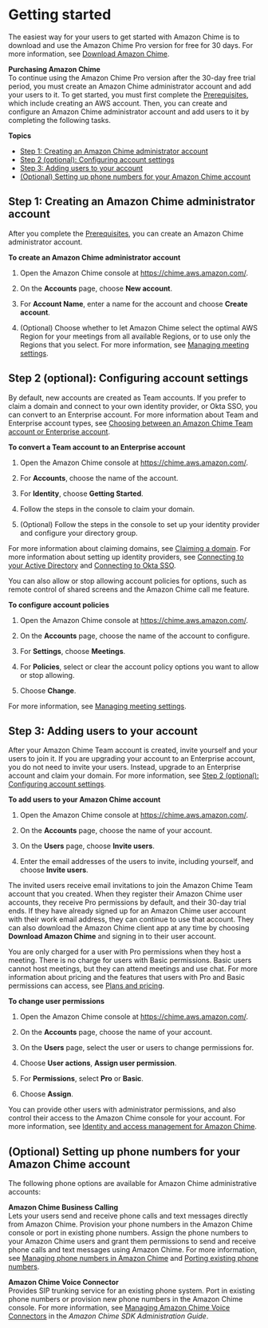 # Getting started<a name="getting-started"></a>

The easiest way for your users to get started with Amazon Chime is to download and use the Amazon Chime Pro version for free for 30 days\. For more information, see [Download Amazon Chime](https://aws.amazon.com/chime/trial)\.

**Purchasing Amazon Chime**  
To continue using the Amazon Chime Pro version after the 30\-day free trial period, you must create an Amazon Chime administrator account and add your users to it\. To get started, you must first complete the [Prerequisites](prereqs.md), which include creating an AWS account\. Then, you can create and configure an Amazon Chime administrator account and add users to it by completing the following tasks\.

**Topics**
+ [Step 1: Creating an Amazon Chime administrator account](#create-account)
+ [Step 2 \(optional\): Configuring account settings](#acct-settings)
+ [Step 3: Adding users to your account](#add-users)
+ [\(Optional\) Setting up phone numbers for your Amazon Chime account](#add-phone-options)

## Step 1: Creating an Amazon Chime administrator account<a name="create-account"></a>

After you complete the [Prerequisites](prereqs.md), you can create an Amazon Chime administrator account\.

**To create an Amazon Chime administrator account**

1. Open the Amazon Chime console at [https://chime\.aws\.amazon\.com/](https://chime.aws.amazon.com)\.

1. On the **Accounts** page, choose **New account**\.

1. For **Account Name**, enter a name for the account and choose **Create account**\.

1. \(Optional\) Choose whether to let Amazon Chime select the optimal AWS Region for your meetings from all available Regions, or to use only the Regions that you select\. For more information, see [Managing meeting settings](mtg-settings.md)\.

## Step 2 \(optional\): Configuring account settings<a name="acct-settings"></a>

By default, new accounts are created as Team accounts\. If you prefer to claim a domain and connect to your own identity provider, or Okta SSO, you can convert to an Enterprise account\. For more information about Team and Enterprise account types, see [Choosing between an Amazon Chime Team account or Enterprise account](choose-team-enterprise-account.md)\.

**To convert a Team account to an Enterprise account**

1. Open the Amazon Chime console at [https://chime\.aws\.amazon\.com/](https://chime.aws.amazon.com)\.

1. For **Accounts**, choose the name of the account\.

1. For **Identity**, choose **Getting Started**\.

1. Follow the steps in the console to claim your domain\.

1. \(Optional\) Follow the steps in the console to set up your identity provider and configure your directory group\.

For more information about claiming domains, see [Claiming a domain](claim-domain.md)\. For more information about setting up identity providers, see [Connecting to your Active Directory](active_directory.md) and [Connecting to Okta SSO](okta_sso.md)\.

You can also allow or stop allowing account policies for options, such as remote control of shared screens and the Amazon Chime call me feature\.

**To configure account policies**

1. Open the Amazon Chime console at [https://chime\.aws\.amazon\.com/](https://chime.aws.amazon.com)\.

1. On the **Accounts** page, choose the name of the account to configure\.

1. For **Settings**, choose **Meetings**\.

1. For **Policies**, select or clear the account policy options you want to allow or stop allowing\.

1. Choose **Change**\.

For more information, see [Managing meeting settings](mtg-settings.md)\.

## Step 3: Adding users to your account<a name="add-users"></a>

After your Amazon Chime Team account is created, invite yourself and your users to join it\. If you are upgrading your account to an Enterprise account, you do not need to invite your users\. Instead, upgrade to an Enterprise account and claim your domain\. For more information, see [Step 2 \(optional\): Configuring account settings](#acct-settings)\.

**To add users to your Amazon Chime account**

1. Open the Amazon Chime console at [https://chime\.aws\.amazon\.com/](https://chime.aws.amazon.com)\.

1. On the **Accounts** page, choose the name of your account\.

1. On the **Users** page, choose **Invite users**\.

1. Enter the email addresses of the users to invite, including yourself, and choose **Invite users**\. 

The invited users receive email invitations to join the Amazon Chime Team account that you created\. When they register their Amazon Chime user accounts, they receive Pro permissions by default, and their 30\-day trial ends\. If they have already signed up for an Amazon Chime user account with their work email address, they can continue to use that account\. They can also download the Amazon Chime client app at any time by choosing **Download Amazon Chime** and signing in to their user account\.

You are only charged for a user with Pro permissions when they host a meeting\. There is no charge for users with Basic permissions\. Basic users cannot host meetings, but they can attend meetings and use chat\. For more information about pricing and the features that users with Pro and Basic permissions can access, see [Plans and pricing](https://aws.amazon.com/chime/pricing)\.

**To change user permissions**

1. Open the Amazon Chime console at [https://chime\.aws\.amazon\.com/](https://chime.aws.amazon.com)\.

1. On the **Accounts** page, choose the name of your account\.

1. On the **Users** page, select the user or users to change permissions for\.

1. Choose **User actions**, **Assign user permission**\.

1. For **Permissions**, select **Pro** or **Basic**\.

1. Choose **Assign**\.

You can provide other users with administrator permissions, and also control their access to the Amazon Chime console for your account\. For more information, see [Identity and access management for Amazon Chime](security-iam.md)\.

## \(Optional\) Setting up phone numbers for your Amazon Chime account<a name="add-phone-options"></a>

The following phone options are available for Amazon Chime administrative accounts:

**Amazon Chime Business Calling**  
Lets your users send and receive phone calls and text messages directly from Amazon Chime\. Provision your phone numbers in the Amazon Chime console or port in existing phone numbers\. Assign the phone numbers to your Amazon Chime users and grant them permissions to send and receive phone calls and text messages using Amazon Chime\. For more information, see [Managing phone numbers in Amazon Chime](phone-numbers.md) and [Porting existing phone numbers](porting.md)\.

**Amazon Chime Voice Connector**  
Provides SIP trunking service for an existing phone system\. Port in existing phone numbers or provision new phone numbers in the Amazon Chime console\. For more information, see [Managing Amazon Chime Voice Connectors](https://docs.aws.amazon.com/chime-sdk/latest/ag/voice-connectors.html) in the *Amazon Chime SDK Administration Guide*\.